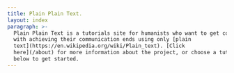```yaml
---
title: Plain Plain Text.
layout: index
paragraph: >-
  Plain Plain Text is a tutorials site for humanists who want to get comfortable
  with achieving their communication ends using only [plain
  text](https://en.wikipedia.org/wiki/Plain_text). [Click
  here](/about) for more information about the project, or choose a tutorial
  below to get started.
---
```

